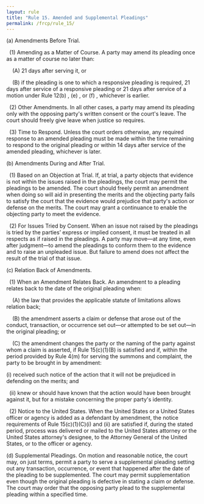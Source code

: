 ```yaml
---
layout: rule
title: "Rule 15. Amended and Supplemental Pleadings"
permalink: /frcp/rule_15/
---
```


(a) Amendments Before Trial.


&nbsp;&nbsp;(1) Amending as a Matter of Course. A party may amend its pleading once as a matter of course no later than:


&nbsp;&nbsp;&nbsp;&nbsp;(A) 21 days after serving it, or


&nbsp;&nbsp;&nbsp;&nbsp;(B) if the pleading is one to which a responsive pleading is required, 21 days after service of a responsive pleading or 21 days after service of a motion under Rule 12(b) , (e) , or (f) , whichever is earlier.


&nbsp;&nbsp;(2) Other Amendments. In all other cases, a party may amend its pleading only with the opposing party's written consent or the court's leave. The court should freely give leave when justice so requires.


&nbsp;&nbsp;(3) Time to Respond. Unless the court orders otherwise, any required response to an amended pleading must be made within the time remaining to respond to the original pleading or within 14 days after service of the amended pleading, whichever is later.


(b) Amendments During and After Trial.


&nbsp;&nbsp;(1) Based on an Objection at Trial. If, at trial, a party objects that evidence is not within the issues raised in the pleadings, the court may permit the pleadings to be amended. The court should freely permit an amendment when doing so will aid in presenting the merits and the objecting party fails to satisfy the court that the evidence would prejudice that party's action or defense on the merits. The court may grant a continuance to enable the objecting party to meet the evidence.


&nbsp;&nbsp;(2) For Issues Tried by Consent. When an issue not raised by the pleadings is tried by the parties’ express or implied consent, it must be treated in all respects as if raised in the pleadings. A party may move—at any time, even after judgment—to amend the pleadings to conform them to the evidence and to raise an unpleaded issue. But failure to amend does not affect the result of the trial of that issue.


(c) Relation Back of Amendments.


&nbsp;&nbsp;(1) When an Amendment Relates Back. An amendment to a pleading relates back to the date of the original pleading when:


&nbsp;&nbsp;&nbsp;&nbsp;(A) the law that provides the applicable statute of limitations allows relation back;


&nbsp;&nbsp;&nbsp;&nbsp;(B) the amendment asserts a claim or defense that arose out of the conduct, transaction, or occurrence set out—or attempted to be set out—in the original pleading; or


&nbsp;&nbsp;&nbsp;&nbsp;(C) the amendment changes the party or the naming of the party against whom a claim is asserted, if Rule 15(c)(1)(B) is satisfied and if, within the period provided by Rule 4(m) for serving the summons and complaint, the party to be brought in by amendment:


(i) received such notice of the action that it will not be prejudiced in defending on the merits; and


&nbsp;&nbsp;(ii) knew or should have known that the action would have been brought against it, but for a mistake concerning the proper party's identity.


&nbsp;&nbsp;(2) Notice to the United States. When the United States or a United States officer or agency is added as a defendant by amendment, the notice requirements of Rule 15(c)(1)(C)(i) and (ii) are satisfied if, during the stated period, process was delivered or mailed to the United States attorney or the United States attorney's designee, to the Attorney General of the United States, or to the officer or agency.


(d) Supplemental Pleadings. On motion and reasonable notice, the court may, on just terms, permit a party to serve a supplemental pleading setting out any transaction, occurrence, or event that happened after the date of the pleading to be supplemented. The court may permit supplementation even though the original pleading is defective in stating a claim or defense. The court may order that the opposing party plead to the supplemental pleading within a specified time.